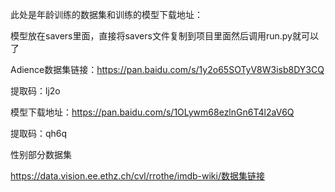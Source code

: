 此处是年龄训练的数据集和训练的模型下载地址：

模型放在savers里面，直接将savers文件复制到项目里面然后调用run.py就可以了



Adience数据集链接：https://pan.baidu.com/s/1y2o65SOTyV8W3isb8DY3CQ

提取码：lj2o

模型下载地址：https://pan.baidu.com/s/1OLywm68ezlnGn6T4l2aV6Q

提取码：qh6q



性别部分数据集

https://data.vision.ee.ethz.ch/cvl/rrothe/imdb-wiki/数据集链接